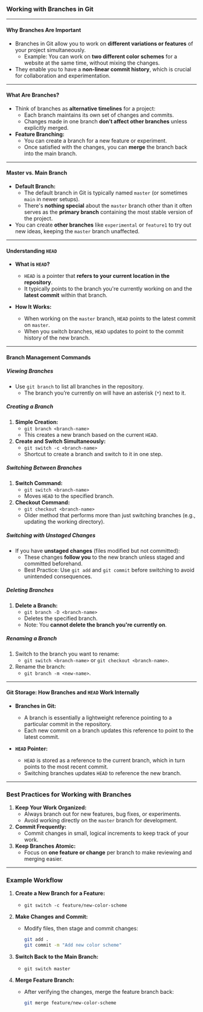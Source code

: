 ### Working with Branches in Git

---

#### **Why Branches Are Important**

- Branches in Git allow you to work on **different variations or features** of your project simultaneously.
    - Example: You can work on **two different color schemes** for a website at the same time, without mixing the changes.
- They enable you to have a **non-linear commit history**, which is crucial for collaboration and experimentation.

---

#### **What Are Branches?**

- Think of branches as **alternative timelines** for a project:
    - Each branch maintains its own set of changes and commits.
    - Changes made in one branch **don’t affect other branches** unless explicitly merged.
- **Feature Branching:**
    - You can create a branch for a new feature or experiment.
    - Once satisfied with the changes, you can **merge** the branch back into the main branch.

---

#### **Master vs. Main Branch**

- **Default Branch:**
    - The default branch in Git is typically named `master` (or sometimes `main` in newer setups).
    - There's **nothing special** about the `master` branch other than it often serves as the **primary branch** containing the most stable version of the project.
- You can create **other branches** like `experimental` or `feature1` to try out new ideas, keeping the `master` branch unaffected.

---

#### **Understanding `HEAD`**

- **What is `HEAD`?**
    
    - `HEAD` is a pointer that **refers to your current location in the repository**.
    - It typically points to the branch you're currently working on and the **latest commit** within that branch.
- **How It Works:**
    
    - When working on the `master` branch, `HEAD` points to the latest commit on `master`.
    - When you switch branches, `HEAD` updates to point to the commit history of the new branch.

---

#### **Branch Management Commands**

##### **Viewing Branches**

- Use `git branch` to list all branches in the repository.
    - The branch you’re currently on will have an asterisk (`*`) next to it.

##### **Creating a Branch**

1. **Simple Creation:**
    - `git branch <branch-name>`
    - This creates a new branch based on the current `HEAD`.
2. **Create and Switch Simultaneously:**
    - `git switch -c <branch-name>`
    - Shortcut to create a branch and switch to it in one step.

##### **Switching Between Branches**

1. **Switch Command:**
    - `git switch <branch-name>`
    - Moves `HEAD` to the specified branch.
2. **Checkout Command:**
    - `git checkout <branch-name>`
    - Older method that performs more than just switching branches (e.g., updating the working directory).

##### **Switching with Unstaged Changes**

- If you have **unstaged changes** (files modified but not committed):
    - These changes **follow you** to the new branch unless staged and committed beforehand.
    - Best Practice: Use `git add` and `git commit` before switching to avoid unintended consequences.

##### **Deleting Branches**

1. **Delete a Branch:**
    - `git branch -D <branch-name>`
    - Deletes the specified branch.
    - Note: You **cannot delete the branch you're currently on**.

##### **Renaming a Branch**

1. Switch to the branch you want to rename:
    - `git switch <branch-name>` or `git checkout <branch-name>`.
2. Rename the branch:
    - `git branch -m <new-name>`.

---

#### **Git Storage: How Branches and `HEAD` Work Internally**

- **Branches in Git:**
    
    - A branch is essentially a lightweight reference pointing to a particular commit in the repository.
    - Each new commit on a branch updates this reference to point to the latest commit.
- **`HEAD` Pointer:**
    
    - `HEAD` is stored as a reference to the current branch, which in turn points to the most recent commit.
    - Switching branches updates `HEAD` to reference the new branch.

---

### Best Practices for Working with Branches

1. **Keep Your Work Organized:**
    - Always branch out for new features, bug fixes, or experiments.
    - Avoid working directly on the `master` branch for development.
2. **Commit Frequently:**
    - Commit changes in small, logical increments to keep track of your work.
3. **Keep Branches Atomic:**
    - Focus on **one feature or change** per branch to make reviewing and merging easier.

---

### Example Workflow

1. **Create a New Branch for a Feature:**
    - `git switch -c feature/new-color-scheme`
2. **Make Changes and Commit:**
    - Modify files, then stage and commit changes:
        
        ```bash
        git add .
        git commit -m "Add new color scheme"
        ```
        
3. **Switch Back to the Main Branch:**
    - `git switch master`
4. **Merge Feature Branch:**
    - After verifying the changes, merge the feature branch back:
        
        ```bash
        git merge feature/new-color-scheme
        ```
        
